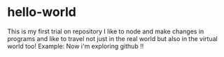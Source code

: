 # hello-world
This is my first trial on repository
I like to node and make changes in programs and like to travel not just in the real world but also in the virtual world too! Example: Now i'm exploring github !!
